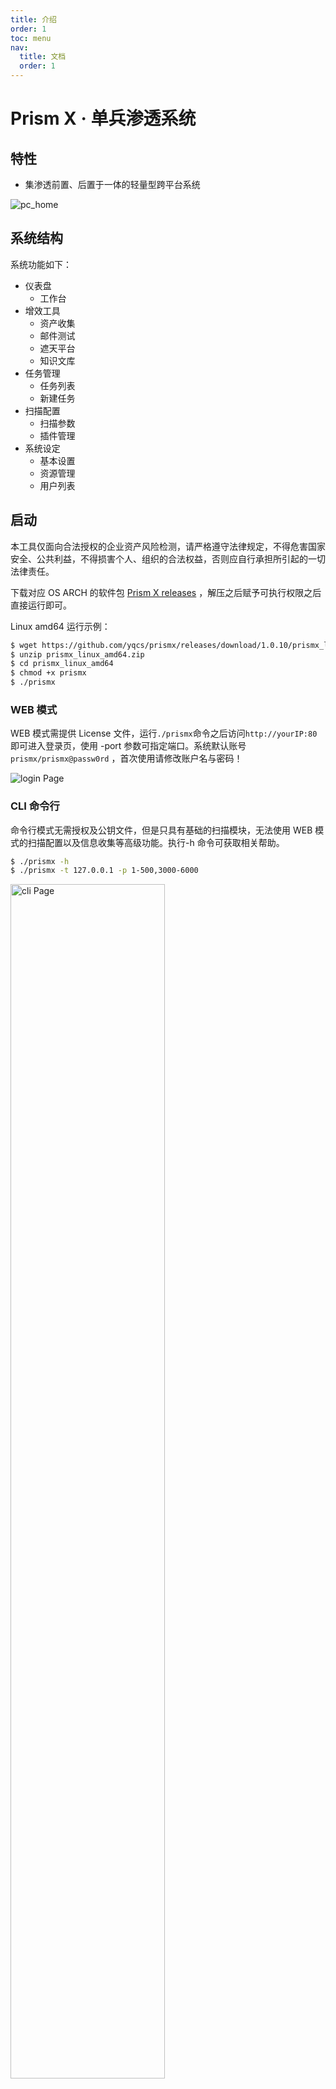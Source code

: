 ```yaml
---
title: 介绍
order: 1
toc: menu
nav:
  title: 文档
  order: 1
---
```


# Prism X · 单兵渗透系统

## 特性

- 集渗透前置、后置于一体的轻量型跨平台系统

![pc_home](/static/pc_home.jpg)


## 系统结构

系统功能如下：

<Tree>
  <ul>
    <li>
      仪表盘
      <ul>
        <li>
          工作台
        </li>
      </ul>
    </li>
    <li>
      增效工具
          <ul>
            <li>资产收集</li>
            <li>邮件测试</li>
            <li>遮天平台</li>
            <li>知识文库</li>
          </ul>
      </li>
    <li>
      任务管理
          <ul>
            <li>任务列表</li>
            <li>新建任务</li>
          </ul>
    </li>
    <li>
      扫描配置
          <ul>
            <li>扫描参数</li>
            <li>插件管理</li>
          </ul>
    </li>
    <li>
      系统设定
          <ul>
            <li>基本设置</li>
            <li>资源管理</li>
            <li>用户列表</li>
          </ul>
    </li>
  </ul>
</Tree>


## 启动

<Alert type="warning">
本工具仅面向合法授权的企业资产风险检测，请严格遵守法律规定，不得危害国家安全、公共利益，不得损害个人、组织的合法权益，否则应自行承担所引起的一切法律责任。
</Alert>

下载对应 OS ARCH 的软件包 [Prism X releases](https://github.com/yqcs/prismx/releases/)
，解压之后赋予可执行权限之后直接运行即可。

Linux amd64 运行示例：

```bash
$ wget https://github.com/yqcs/prismx/releases/download/1.0.10/prismx_linux_amd64.zip
$ unzip prismx_linux_amd64.zip
$ cd prismx_linux_amd64
$ chmod +x prismx
$ ./prismx
```

### WEB 模式

WEB 模式需提供 License 文件，运行`./prismx`命令之后访问`http://yourIP:80`即可进入登录页，使用 -port 参数可指定端口。系统默认账号`prismx/prismx@passw0rd`
，首次使用请修改账户名与密码！

<img src="/static/guide/login.png" alt="login Page"/>

### CLI 命令行

命令行模式无需授权及公钥文件，但是只具有基础的扫描模块，无法使用 WEB 模式的扫描配置以及信息收集等高级功能。执行-h
命令可获取相关帮助。

```bash
$ ./prismx -h
$ ./prismx -t 127.0.0.1 -p 1-500,3000-6000
```

<img src="/static/cli.png" alt="cli Page"  width="70%"/>

### Linux For ARM（Android）

#### 具有 Root 权限可以避免百分之九十的问题！

安卓设备为例，直接使用 adb push 推送到 `/data/local/tmp/`目录，然后使用`chmod +x `赋予可执行权限即可直接运行。该方案不便随时运行，可使用终端软件
Termux 支撑。

下载终端工具[Termux](https://termux.com/) ，打开软件之后更新软件包然后安装 wget，再下载二进制程序。

```bash
$ pkg update
$ pkg upgrade
$ pkg install wget
$ wget https://github.com/yqcs/prismx/releases/download/1.0.10/prismx_linux_arm64.zip
$ unzip prismx_linux_arm64.zip
$ cd prismx_linux_arm64
$ chmod +x prismx
$ ./prismx
```

未授予 Root 权限会出现错误：` listen tcp 0.0.0.0:80: bind: permission denied`，使用-port 参数切换绑定端口即可。

执行扫描任务时出现错误：`xx on [::1]:53: read udp [::1]:37606->[::1]:53: read: connection refused`

> 有 ROOT 权限：在手机根目录的 /etc/ 文件夹下新建一个名为 resolv.conf 的文件，内容为`nameserver 8.8.8.8`（DNS 服务器），然后重启
> Termux 之后再次运行即可。
>
> 无 ROOT
> 权限：执行`pkg install proot resolv-conf && proot -b $PREFIX/etc/resolv.conf:/etc/resolv.conf ./prismx -port 8000`
> （运行参数）
> 至此，便可成功启动，在手机浏览器访问首页：http://127.0.0.1:8000 但是并不代表可以完整使用了，以非 ROOT 权限执行任务时切记将存活检测切换为
> Ping 模式！！

<img src="/static/guide/phone.jpg" alt="phone Page" width="30%"/>


## 主机管理


一键生成Agent，点击获取载荷即生成客户端。

<img src="/static/guide/home.jpg" alt="home Page"/>

## 增效工具

> 模糊搜索：结果基于Hunter平台，使用该功需配置Hunter Api Key
>
> 子域名：该功能基于互联网系统，需确保能正常访问公网
>
> 目录扫描：扫描指定 URL 可能存在安全风险的资源地址。

![img_1.png](/static/guide/infoGet.png)

## 任务管理

无障碍创建向导，高级设定：

> - 存活检测：ICMP 模式速度更快，但是需要 ROOT 身份运行，在无 ROOT 权限时请手动切换为 PING。
> - 告警级别：默认选择了中危，在执行扫描任务时如检测到等级大于等于中危的漏洞时会向用户邮箱发送告警通知。通报等级：严重>高危>中危>低危>信息>无
> - 模糊存活：部分主机开启禁 PING，导致常规检测无法验证存活，此时可以启用该选项进行深度检测，默认已选中。
> - 扫描子域：此功能基于互联网系统，此选项需可访问公网。

![img_1.png](/static/guide/creatTask.png)

## 扫描配置

### JNDI 服务器

通常启动后首页会提示：JNDI
监控服务未启动，一些检测功能将会受到限制。解决方式：管理员账户前往 `扫描配置 —> 扫描参数 —> 外连设置`，有两种方案

> 自定义 JNDI 服务器：可在本机启动一个监听，服务器地址应当是本机内网/公网 IP 端口
>
> CEYE：配置 CEYE 平台的 Identifier 和 API Token 即可

然后选中对应的服务器模式，保存即可。未正确配置该选项会导致 log4j2 RCE 和 Fastjson RCE 等插件无法使用！

### 第三方平台

在执行子域名扫描以及信息收集的模糊搜索任务时，会依赖外界平台。请配置相关平台的身份验证信息，以保证数据的完整性。

![img.png](/static/guide/other.png)

### 字典配置

系统内置默认账户、密码组合。如果密码列里出现{user}占位符，则会被替换成用户名。

![img.png](/static/guide/dict.png)

## 插件编写

### 流程可视化创建插件

请确保程序具有读写权限以及根目录存在 lib\exploits 文件夹，插件名即是漏洞名称.yaml

![img.png](/static/guide/plugininfo.png)

#### 规则及语法

- Request 可视化编辑器，支持多套请求。
- 支持 CEL 函数语法，语法见教程。
- AND/OR 按钮：如果选中 AND，需要每个请求的响应均符合所设定的响应规则，如果为 OR 则只需符合其中一项即判定为具有该漏洞。

**注**：如果发送的请求是 Post Form 请求，Params 参数须先以 URL Encoded 编码转换。

![img.png](/static/guide/pluginRule.png)